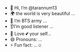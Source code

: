 - 👋 Hi, I’m @tarannum13
- 🌍 the world is very beautiful  ...
- 💜 I’m BTS army  ...
-  👂I’m good listener ...
- 💞 Love 💕 your self...
- 😄 Pronouns: ...
- ⚡ Fun fact: ...☺️

<!---
tarannum13/tarannum13 is a ✨ special ✨ repository because its `README.md` (this file) appears on your GitHub profile.
You can click the Preview link to take a look at your changes.
--->

